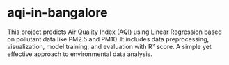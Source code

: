 # aqi-in-bangalore
This project predicts Air Quality Index (AQI) using Linear Regression based on pollutant data like PM2.5 and PM10. It includes data preprocessing, visualization, model training, and evaluation with R² score. A simple yet effective approach to environmental data analysis.
